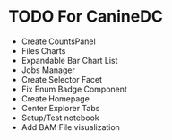 # TODO For CanineDC

* Create CountsPanel
* Files Charts
* Expandable Bar Chart List
* Jobs Manager
* Create Selector Facet
* Fix Enum Badge Component
* Create Homepage
* Center Explorer Tabs
* Setup/Test notebook
* Add BAM File visualization
